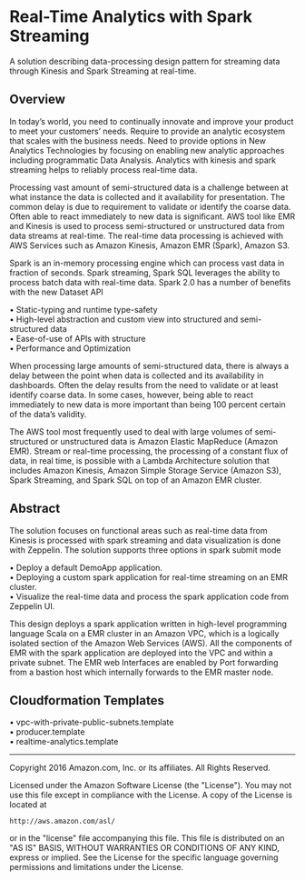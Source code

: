 
# Real-Time Analytics with Spark Streaming

A solution describing data-processing design pattern for streaming data through Kinesis and Spark Streaming at real-time.

## Overview

In today’s world, you need to continually innovate and improve your product to meet your customers’ needs. Require to provide an analytic ecosystem that scales with the business needs. Need to provide options in New Analytics Technologies by focusing on enabling new analytic approaches including programmatic Data Analysis. Analytics with kinesis and spark streaming helps to reliably process real-time data.

Processing vast amount of semi-structured data is a challenge between at what instance the data is collected and it availability for presentation. The common delay is due to requirement to validate or identify the coarse data. Often able to react immediately to new data is significant. AWS tool like EMR and Kinesis is used to process semi-structured or unstructured data from data streams at real-time. The real-time data processing is achieved with AWS Services such as Amazon Kinesis, Amazon EMR (Spark), Amazon S3. 

Spark is an in-memory processing engine which can process vast data in fraction of seconds. Spark streaming, Spark SQL leverages the ability to process batch data with real-time data. Spark 2.0 has a number of benefits with the new Dataset API

•	Static-typing and runtime type-safety<br />
•	High-level abstraction and custom view into structured and semi-structured data<br /> 
•	Ease-of-use of APIs with structure<br />
•	Performance and Optimization<br />

When processing large amounts of semi-structured data, there is always a delay between the point when data is collected and its availability in dashboards. Often the delay results from the need to validate or at least identify coarse data. In some cases, however, being able to react immediately to new data is more important than being 100 percent certain of the data’s validity. 

The AWS tool most frequently used to deal with large volumes of semi-structured or unstructured data is Amazon Elastic MapReduce (Amazon EMR). Stream or real-time processing, the processing of a constant flux of data, in real time, is possible with a Lambda Architecture solution that includes Amazon Kinesis, Amazon Simple Storage Service (Amazon S3), Spark Streaming, and Spark SQL on top of an Amazon EMR cluster.

## Abstract

The solution focuses on functional areas such as real-time data from Kinesis is processed with spark streaming and data visualization is done with Zeppelin.
The solution supports three options in spark submit mode 

•	Deploy a default DemoApp application.<br />
•	Deploying a custom spark application for real-time streaming on an EMR cluster.<br />
•	Visualize the real-time data and process the spark application code from Zeppelin UI.<br />

This design deploys a spark application written in high-level programming language Scala on a EMR cluster in an Amazon VPC, which is a logically isolated section of the Amazon Web Services (AWS). All the components of EMR with the spark application are deployed into the VPC and within a private subnet. The EMR web Interfaces are enabled by Port forwarding from a bastion host which internally forwards to the EMR master node.

## Cloudformation Templates

•	vpc-with-private-public-subnets.template<br />
•	producer.template<br />
•	realtime-analytics.template<br />

***

Copyright 2016 Amazon.com, Inc. or its affiliates. All Rights Reserved.

Licensed under the Amazon Software License (the "License"). You may not use this file except in compliance with the License. A copy of the License is located at

    http://aws.amazon.com/asl/

or in the "license" file accompanying this file. This file is distributed on an "AS IS" BASIS, WITHOUT WARRANTIES OR CONDITIONS OF ANY KIND, express or implied. See the License for the specific language governing permissions and limitations under the License.





